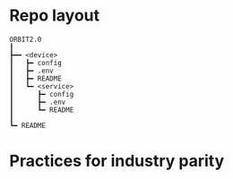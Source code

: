 # Repo layout
```
ORBIT2.0
┃
┣━━ <device>
┃   ┣━ config
┃   ┣━ .env
┃   ┣━ README
┃   ┗━ <service>
┃      ┣━ config
┃      ┣━ .env
┃      ┗━ README
┃
┗━ README
```

# Practices for industry parity